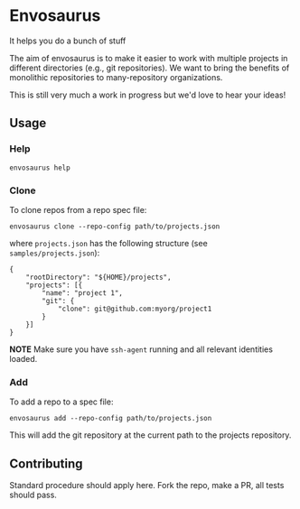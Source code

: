 # Envosaurus

It helps you do a bunch of stuff

The aim of envosaurus is to make it easier to work with multiple projects in
different directories (e.g., git repositories).  We want to bring the benefits
of monolithic repositories to many-repository organizations.

This is still very much a work in progress but we'd love to hear your ideas!

## Usage

### Help

```
envosaurus help
```

### Clone

To clone repos from a repo spec file:

```
envosaurus clone --repo-config path/to/projects.json
```

where `projects.json` has the following structure (see `samples/projects.json`):

```
{
    "rootDirectory": "${HOME}/projects",
    "projects": [{
        "name": "project 1",
        "git": {
            "clone": git@github.com:myorg/project1
        }
    }]
}
```

**NOTE** Make sure you have `ssh-agent` running and all relevant identities
loaded.

### Add

To add a repo to a spec file:

```
envosaurus add --repo-config path/to/projects.json
```

This will add the git repository at the current path to the projects repository.

## Contributing

Standard procedure should apply here.  Fork the repo, make a PR, all tests
should pass.